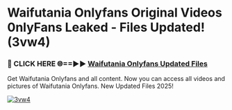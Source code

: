 # Waifutania Onlyfans Original Videos 0nlyFans Leaked - Files Updated! (3vw4)

<h3>🔴 CLICK HERE 🌐==►► <a href="https://tinyurl.com/ehrbuxhb" rel="nofollow">Waifutania Onlyfans Updated Files</a></h3>

Get Waifutania Onlyfans and all content. Now you can access all videos and pictures of Waifutania Onlyfans. New Updated Files 2025!

[![3vw4](https://i.imgur.com/lVYEuWS.gif)](https://tinyurl.com/ehrbuxhb)

